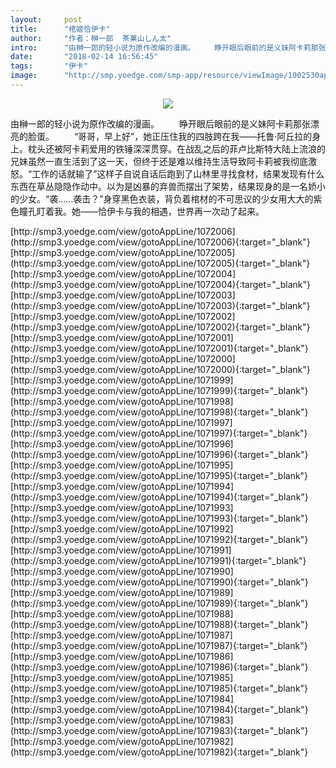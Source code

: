 ```yaml
---
layout:     post
title:      "棺姬恰伊卡"
author:     "作者：榊一郎  茶菓山しん太"
intro:      "由榊一郎的轻小说为原作改编的漫画。 　　睁开眼后眼前的是义妹阿卡莉那张漂亮的脸蛋。 　　“哥哥，早上好”，她正压住我的四肢跨在我——托鲁·阿丘拉的身上。枕头还被阿卡莉爱用的铁锤深深贯穿。在战乱之后的菲卢比斯特大陆上流浪的兄妹虽然一直生活到了这一天，但终于还是难以维持生活导致阿卡莉被我彻底激怒。“工作的话就输了”这样子自说自话后跑到了山林里寻找食材，结果发现有什么东西在草丛隐隐作动中。以为是凶暴的弃兽而摆出了架势，结果现身的是一名娇小的少女。“袭……袭击？”身穿黑色衣装，背负着棺材的不可思议的少女用大大的紫色瞳孔盯着我。她——恰伊卡与我的相遇，世界再一次动了起来。"
date:       "2018-02-14 16:56:45"
tags:       "伊卡"
image:      "http://smp.yoedge.com/smp-app/resource/viewImage/1002530appline.png"
---
```

<div style="text-align: center">
<p><img src="http://smp.yoedge.com/smp-app/resource/viewImage/1002530appline.png"/></p>
</div>
<p class="post-meta">
<span>由榊一郎的轻小说为原作改编的漫画。 　　睁开眼后眼前的是义妹阿卡莉那张漂亮的脸蛋。 　　“哥哥，早上好”，她正压住我的四肢跨在我——托鲁·阿丘拉的身上。枕头还被阿卡莉爱用的铁锤深深贯穿。在战乱之后的菲卢比斯特大陆上流浪的兄妹虽然一直生活到了这一天，但终于还是难以维持生活导致阿卡莉被我彻底激怒。“工作的话就输了”这样子自说自话后跑到了山林里寻找食材，结果发现有什么东西在草丛隐隐作动中。以为是凶暴的弃兽而摆出了架势，结果现身的是一名娇小的少女。“袭……袭击？”身穿黑色衣装，背负着棺材的不可思议的少女用大大的紫色瞳孔盯着我。她——恰伊卡与我的相遇，世界再一次动了起来。</span>
</p>
[http://smp3.yoedge.com/view/gotoAppLine/1072006](http://smp3.yoedge.com/view/gotoAppLine/1072006){:target="_blank"}
[http://smp3.yoedge.com/view/gotoAppLine/1072005](http://smp3.yoedge.com/view/gotoAppLine/1072005){:target="_blank"}
[http://smp3.yoedge.com/view/gotoAppLine/1072004](http://smp3.yoedge.com/view/gotoAppLine/1072004){:target="_blank"}
[http://smp3.yoedge.com/view/gotoAppLine/1072003](http://smp3.yoedge.com/view/gotoAppLine/1072003){:target="_blank"}
[http://smp3.yoedge.com/view/gotoAppLine/1072002](http://smp3.yoedge.com/view/gotoAppLine/1072002){:target="_blank"}
[http://smp3.yoedge.com/view/gotoAppLine/1072001](http://smp3.yoedge.com/view/gotoAppLine/1072001){:target="_blank"}
[http://smp3.yoedge.com/view/gotoAppLine/1072000](http://smp3.yoedge.com/view/gotoAppLine/1072000){:target="_blank"}
[http://smp3.yoedge.com/view/gotoAppLine/1071999](http://smp3.yoedge.com/view/gotoAppLine/1071999){:target="_blank"}
[http://smp3.yoedge.com/view/gotoAppLine/1071998](http://smp3.yoedge.com/view/gotoAppLine/1071998){:target="_blank"}
[http://smp3.yoedge.com/view/gotoAppLine/1071997](http://smp3.yoedge.com/view/gotoAppLine/1071997){:target="_blank"}
[http://smp3.yoedge.com/view/gotoAppLine/1071996](http://smp3.yoedge.com/view/gotoAppLine/1071996){:target="_blank"}
[http://smp3.yoedge.com/view/gotoAppLine/1071995](http://smp3.yoedge.com/view/gotoAppLine/1071995){:target="_blank"}
[http://smp3.yoedge.com/view/gotoAppLine/1071994](http://smp3.yoedge.com/view/gotoAppLine/1071994){:target="_blank"}
[http://smp3.yoedge.com/view/gotoAppLine/1071993](http://smp3.yoedge.com/view/gotoAppLine/1071993){:target="_blank"}
[http://smp3.yoedge.com/view/gotoAppLine/1071992](http://smp3.yoedge.com/view/gotoAppLine/1071992){:target="_blank"}
[http://smp3.yoedge.com/view/gotoAppLine/1071991](http://smp3.yoedge.com/view/gotoAppLine/1071991){:target="_blank"}
[http://smp3.yoedge.com/view/gotoAppLine/1071990](http://smp3.yoedge.com/view/gotoAppLine/1071990){:target="_blank"}
[http://smp3.yoedge.com/view/gotoAppLine/1071989](http://smp3.yoedge.com/view/gotoAppLine/1071989){:target="_blank"}
[http://smp3.yoedge.com/view/gotoAppLine/1071988](http://smp3.yoedge.com/view/gotoAppLine/1071988){:target="_blank"}
[http://smp3.yoedge.com/view/gotoAppLine/1071987](http://smp3.yoedge.com/view/gotoAppLine/1071987){:target="_blank"}
[http://smp3.yoedge.com/view/gotoAppLine/1071986](http://smp3.yoedge.com/view/gotoAppLine/1071986){:target="_blank"}
[http://smp3.yoedge.com/view/gotoAppLine/1071985](http://smp3.yoedge.com/view/gotoAppLine/1071985){:target="_blank"}
[http://smp3.yoedge.com/view/gotoAppLine/1071984](http://smp3.yoedge.com/view/gotoAppLine/1071984){:target="_blank"}
[http://smp3.yoedge.com/view/gotoAppLine/1071983](http://smp3.yoedge.com/view/gotoAppLine/1071983){:target="_blank"}
[http://smp3.yoedge.com/view/gotoAppLine/1071982](http://smp3.yoedge.com/view/gotoAppLine/1071982){:target="_blank"}


